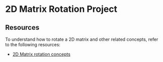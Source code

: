 # 2D Matrix Rotation Project

## Resources
To understand how to rotate a 2D matrix and other related concepts, refer to the following resources:

- [2D Matrix rotation concepts](https://en.wikipedia.org/wiki/Rotation_matrix)

